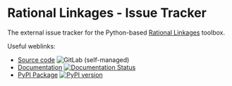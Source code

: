 # Rational Linkages - Issue Tracker
The external issue tracker for the Python-based [Rational Linkages](https://git.uibk.ac.at/geometrie-vermessung/rational-linkages) toolbox. 

Useful weblinks:
- [Source code](https://git.uibk.ac.at/geometrie-vermessung/rational-linkages) ![GitLab (self-managed)](https://img.shields.io/gitlab/v/release/21918?gitlab_url=https%3A%2F%2Fgit.uibk.ac.at%2F&style=social&logo=gitlab&label=repository)
- [Documentation](https://rational-linkages.readthedocs.io/) [![Documentation Status](https://readthedocs.org/projects/rational-linkages/badge/?version=latest)](https://rational-linkages.readthedocs.io/?badge=latest)
- [PyPI Package](https://pypi.org/project/rational-linkages/) [![PyPI version](https://badge.fury.io/py/rational-linkages.svg)](https://pypi.org/project/rational-linkages/)


